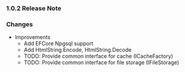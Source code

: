 ﻿### 1.0.2 Release Note

### Changes

- Improvements
	- Add EFCore Npgsql support
	- Add HtmlString.Encode, HtmlString.Decode
	- TODO: Provide common interface for cache (ICacheFactory)
	- TODO: Provide common interface for file storage (IFileStorage)
